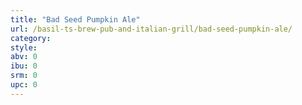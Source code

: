 ```yaml
---
title: "Bad Seed Pumpkin Ale"
url: /basil-ts-brew-pub-and-italian-grill/bad-seed-pumpkin-ale/
category: 
style: 
abv: 0
ibu: 0
srm: 0
upc: 0
---
```


